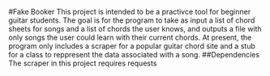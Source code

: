 #Fake Booker
This project is intended to be a practivce tool for beginner guitar students. The goal is for the program to take as input a list of chord sheets for songs and a list of chords the user knows, and outputs a file with only songs the user could learn with their current chords.
At present, the program only includes a scraper for a popular guitar chord site and a stub for a class to reppresent the data associated with a song.
##Dependencies
The scraper in this project requires requests
